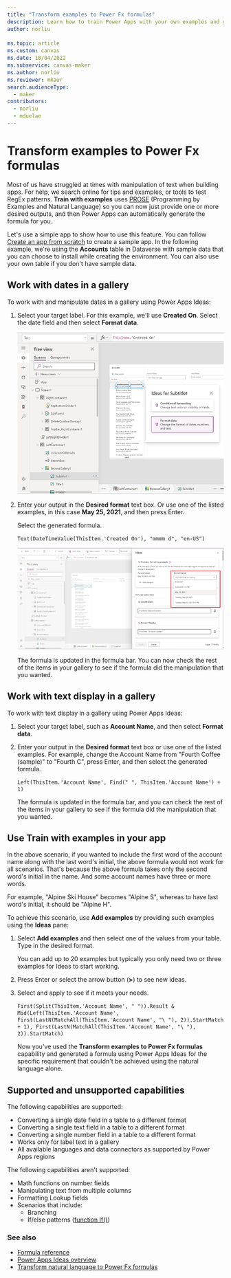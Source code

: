 ```yaml
---
title: "Transform examples to Power Fx formulas"
description: Learn how to train Power Apps with your own examples and generate formulas using Power Apps Ideas.
author: norliu

ms.topic: article
ms.custom: canvas
ms.date: 10/04/2022
ms.subservice: canvas-maker
ms.author: norliu
ms.reviewer: mkaur
search.audienceType: 
  - maker
contributors:
  - norliu
  - mduelae
---
```


# Transform examples to Power Fx formulas 

Most of us have struggled at times with manipulation of text when building apps. For help, we search online for tips and examples, or tools to test RegEx patterns. **Train with examples** uses [PROSE](https://www.microsoft.com/research/group/prose/) (Programming by Examples and Natural Language) so you can now just provide one or more desired outputs, and then Power Apps can automatically generate the formula for you.

Let's use a simple app to show how to use this feature. You can follow [Create an app from scratch](data-platform-create-app-scratch.md) to create a sample app. In the following example, we're using the **Accounts** table in Dataverse with sample data that you can choose to install while creating the environment. You can also use your own table if you don't have sample data.

## Work with dates in a gallery

To work with and manipulate dates in a gallery using Power Apps Ideas:

1. Select your target label. For this example, we'll use **Created On**. Select the date field and then select **Format data**.

    ![Power Apps Ideas demo.](media/power-apps-ideas/prose-entrypoint-c7.png "Power Apps Ideas demo.")

1. Enter your output in the **Desired format** text box. Or use one of the listed examples, in this case **May 25, 2021**, and then press Enter. 
 
   Select the generated formula.  

    ```powerapps-dot
    Text(DateTimeValue(ThisItem.'Created On'), "mmmm d", "en-US")
    ```
    
    ![Select a desired format.](media/power-apps-ideas/prose-entrypoint-c7-1.png "Select a desired format.")
    
    The formula is updated in the formula bar. You can now check the rest of the items in your gallery to see if the formula did the manipulation that you wanted.

## Work with text display in a gallery

To work with text display in a gallery using Power Apps Ideas:

1. Select your target label, such as **Account Name**, and then select **Format data**.

1. Enter your output in the **Desired format** text box or use one of the listed examples. For example, change the Account Name from "Fourth Coffee (sample)" to "Fourth C", press Enter, and then select the generated formula.

    ```powerapps-dot
    Left(ThisItem.'Account Name', Find(" ", ThisItem.'Account Name') + 1) 
    ```

    The formula is updated in the formula bar, and you can check the rest of the items in your gallery to see if the formula did the manipulation that you wanted.

## Use Train with examples in your app

In the above scenario, if you wanted to include the first word of the account name along with the last word's initial, the above formula would not work for all scenarios. That's because the above formula takes only the second word's initial in the name. And some account names have three or more words.

For example, "Alpine Ski House" becomes "Alpine S", whereas to have last word's initial, it should be "Alpine H".

To achieve this scenario, use **Add examples** by providing such examples using the **Ideas** pane:

1. Select **Add examples** and then select one of the values from your table. Type in the desired format. 
   
   You can add up to 20 examples but typically you only need two or three examples for Ideas to start working.

1. Press Enter or select the arrow button (**>**) to see new ideas.

1. Select and apply to see if it meets your needs.

    ```powerapps-dot
    First(Split(ThisItem.'Account Name', " ")).Result & Mid(Left(ThisItem.'Account Name', First(LastN(MatchAll(ThisItem.'Account Name', "\ "), 2)).StartMatch + 1), First(LastN(MatchAll(ThisItem.'Account Name', "\ "), 2)).StartMatch) 
    ```

    Now you've used the **Transform examples to Power Fx formulas** capability and generated a formula using Power Apps Ideas for the specific requirement that couldn't be achieved using the natural language alone.

## Supported and unsupported capabilities

The following capabilities are supported:

- Converting a single date field in a table to a different format
- Converting a single text field in a table to a different format
- Converting a single number field in a table to a different format
- Works only for label text in a gallery
- All available languages and data connectors as supported by Power Apps regions

The following capabilities aren't supported:

- Math functions on number fields
- Manipulating text from multiple columns
- Formatting Lookup fields
- Scenarios that include:
    - Branching
    - If/else patterns ([function If()](functions/function-if.md))

### See also

- [Formula reference](formula-reference.md)
- [Power Apps Ideas overview](power-apps-ideas.md)
- [Transform natural language to Power Fx formulas](power-apps-ideas-transform.md)
